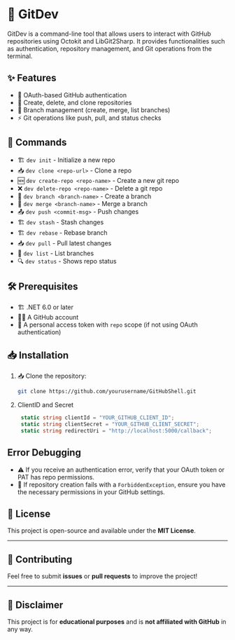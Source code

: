 # 🚀 GitDev

GitDev is a command-line tool that allows users to interact with GitHub repositories using Octokit and LibGit2Sharp. It provides functionalities such as authentication, repository management, and Git operations from the terminal.

## ✨ Features
- 🔑 OAuth-based GitHub authentication
- 📂 Create, delete, and clone repositories
- 🌿 Branch management (create, merge, list branches)
- ⚡ Git operations like push, pull, and status checks

## 📌 Commands
- 🏗 `dev init` - Initialize a new repo
- 📥 `dev clone <repo-url>` - Clone a repo
- 🆕 `dev create-repo <repo-name>` - Create a new git repo
- ❌ `dev delete-repo <repo-name>` - Delete a git repo
- 🌿 `dev branch <branch-name>` - Create a branch
- 🔀 `dev merge <branch-name>` - Merge a branch
- 📤 `dev push <commit-msg>` - Push changes
- 🏗 `dev stash` - Stash changes
- 🏗 `dev rebase` - Rebase branch
- 📥 `dev pull` - Pull latest changes
- 📜 `dev list` - List branches
- 🔍 `dev status` - Shows repo status

## 🛠 Prerequisites
- 🏗 .NET 6.0 or later
- 🧑‍💻 A GitHub account
- 🔑 A personal access token with `repo` scope (if not using OAuth authentication)

## 📥 Installation
1. 📥 Clone the repository:
   ```sh
   git clone https://github.com/yourusername/GitHubShell.git
   ```
2. ClientID and Secret
   ```cs
    static string clientId = "YOUR_GITHUB_CLIENT_ID";
    static string clientSecret = "YOUR_GITHUB_CLIENT_SECRET";
    static string redirectUri = "http://localhost:5000/callback";
   ```
## Error Debugging
- ⚠️ If you receive an authentication error, verify that your OAuth token or PAT has repo permissions.
- 🚫 If repository creation fails with a `ForbiddenException`, ensure you have the necessary permissions in your GitHub settings.

## 📝 License
This project is open-source and available under the **MIT License**.

---

## 🌟 Contributing
Feel free to submit **issues** or **pull requests** to improve the project!

---

## 📌 Disclaimer
This project is for **educational purposes** and is **not affiliated with GitHub** in any way.
